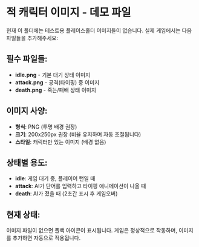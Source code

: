 # 적 캐릭터 이미지 - 데모 파일

현재 이 폴더에는 테스트용 플레이스홀더 이미지들이 없습니다.
실제 게임에서는 다음 파일들을 추가해주세요:

## 필수 파일들:
- **idle.png** - 기본 대기 상태 이미지
- **attack.png** - 공격(타이핑) 중 이미지  
- **death.png** - 죽는/패배 상태 이미지

## 이미지 사양:
- **형식**: PNG (투명 배경 권장)
- **크기**: 200x250px 권장 (비율 유지하며 자동 조절됩니다)
- **스타일**: 캐릭터만 있는 이미지 (배경 없음)

## 상태별 용도:
- **idle**: 게임 대기 중, 플레이어 턴일 때
- **attack**: AI가 단어를 입력하고 타이핑 애니메이션이 나올 때
- **death**: AI가 졌을 때 (2초간 표시 후 게임오버)

## 현재 상태:
이미지 파일이 없으면 폴백 아이콘이 표시됩니다. 
게임은 정상적으로 작동하며, 이미지를 추가하면 자동으로 적용됩니다.
